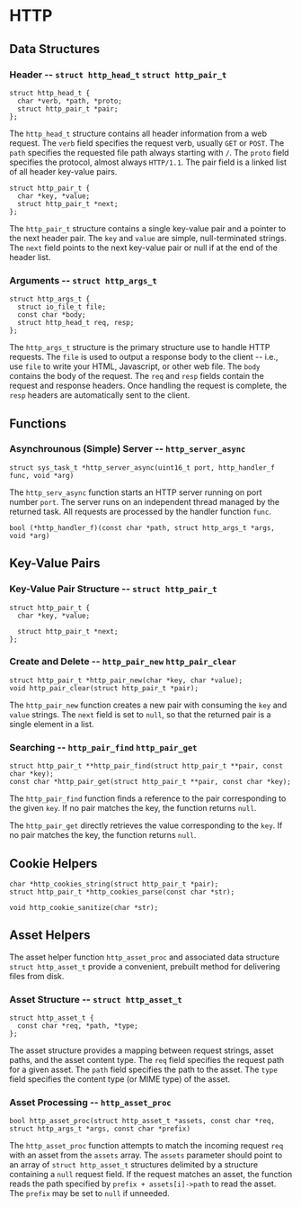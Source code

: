 HTTP
====

## Data Structures

### Header -- `struct http_head_t` `struct http_pair_t`

    struct http_head_t {
      char *verb, *path, *proto;
      struct http_pair_t *pair;
    };

The `http_head_t` structure contains all header information from a web
request. The `verb` field specifies the request verb, usually `GET` or `POST`.
The `path` specifies the requested file path always starting with `/`. The
`proto` field specifies the protocol, almost always `HTTP/1.1`. The pair field
is a linked list of all header key-value pairs.

    struct http_pair_t {
      char *key, *value;
      struct http_pair_t *next;
    };

The `http_pair_t` structure contains a single key-value pair and a pointer to
the next header pair. The `key` and `value` are simple, null-terminated
strings. The `next` field points to the next key-value pair or null if at the
end of the header list.

### Arguments -- `struct http_args_t`

    struct http_args_t {
      struct io_file_t file;
      const char *body;
      struct http_head_t req, resp;
    };

The `http_args_t` structure is the primary structure use to handle HTTP
requests. The `file` is used to output a response body to the client -- i.e.,
use `file` to write your HTML, Javascript, or other web file. The `body`
contains the body of the request. The `req` and `resp` fields contain the
request and response headers. Once handling the request is complete, the
`resp` headers are automatically sent to the client.


## Functions

### Asynchrounous (Simple) Server -- `http_server_async`

    struct sys_task_t *http_server_async(uint16_t port, http_handler_f func, void *arg)

The `http_serv_async` function starts an HTTP server running on port number
`port`. The server runs on an independent thread managed by the returned task.
All requests are processed by the handler function `func`.

    bool (*http_handler_f)(const char *path, struct http_args_t *args, void *arg)


## Key-Value Pairs

### Key-Value Pair Structure -- `struct http_pair_t`

    struct http_pair_t {
      char *key, *value;

      struct http_pair_t *next;
    };

### Create and Delete -- `http_pair_new` `http_pair_clear`

    struct http_pair_t *http_pair_new(char *key, char *value);
    void http_pair_clear(struct http_pair_t *pair);

The `http_pair_new` function creates a new pair with consuming the `key` and
`value` strings. The `next` field is set to `null`, so that the returned pair
is a single element in a list.

### Searching -- `http_pair_find` `http_pair_get`

    struct http_pair_t **http_pair_find(struct http_pair_t **pair, const char *key);
    const char *http_pair_get(struct http_pair_t **pair, const char *key);

The `http_pair_find` function finds a reference to the pair corresponding to
the given `key`. If no pair matches the key, the function returns `null`.

The `http_pair_get` directly retrieves the value corresponding to the `key`.
If no pair matches the key, the function returns `null`.


## Cookie Helpers

    char *http_cookies_string(struct http_pair_t *pair);
    struct http_pair_t *http_cookies_parse(const char *str);

    void http_cookie_sanitize(char *str);


## Asset Helpers

The asset helper function `http_asset_proc` and associated data structure
`struct http_asset_t` provide a convenient, prebuilt method for delivering
files from disk.

### Asset Structure -- `struct http_asset_t`

    struct http_asset_t {
      const char *req, *path, *type;
    };

The asset structure provides a mapping between request strings, asset paths,
and the asset content type. The `req` field specifies the request path for a
given asset. The `path` field specifies the path to the asset. The `type`
field specifies the content type (or MIME type) of the asset.

### Asset Processing -- `http_asset_proc`

    bool http_asset_proc(struct http_asset_t *assets, const char *req, struct http_args_t *args, const char *prefix)

The `http_asset_proc` function attempts to match the incoming request `req`
with an asset from the `assets` array. The `assets` parameter should point to
an array of `struct http_asset_t` structures delimited by a structure
containing a `null` request field. If the request matches an asset, the
function reads the path specified by `prefix + assets[i]->path` to read the
asset. The `prefix` may be set to `null` if unneeded.
